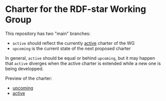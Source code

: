 # Charter for the RDF-star Working Group

This repository has two "main" branches:

- `active` should reflect the currently [active](https://www.w3.org/groups/wg/rdf-star/charters/active/) charter of the WG
- `upcoming` is the current state of the next proposed charter

In general, `active` should be equal or behind `upcoming`,
but it may happen that `active` diverges when the active charter is extended while a new one is being developped.

Preview of the charter:
- [upcoming](https://raw.githack.com/w3c/rdf-star-wg-charter/refs/heads/upcoming/index.html)
- [active](https://raw.githack.com/w3c/rdf-star-wg-charter/refs/heads/active/index.html)
